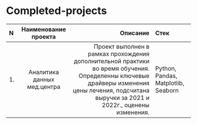 # Completed-projects

|**N**|**Наименование проекта**|**Описание**|**Стек**|  
|:--  |:----------------------:| ----------:|:-------|
|1.|Аналитика данных мед.центра|Проект выполнен в рамках прохождения дополнительной практики во время обучения. Определенны ключевые драйверы изменения цены лечения, подсчитана выручки за 2021 и 2022г., оценены изменения.|Python, Pandas, Matplotlib, Seaborn|
